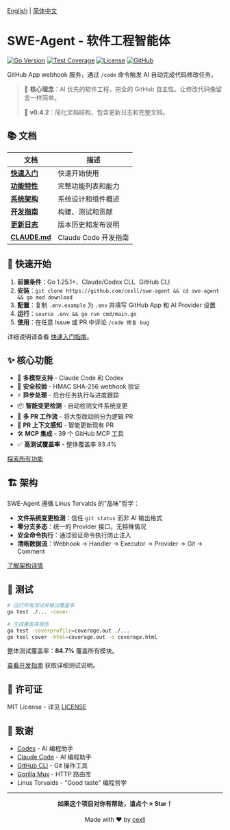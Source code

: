[English](README.md) | [简体中文](README.zh-CN.md)

# SWE-Agent - 软件工程智能体

[![Go Version](https://img.shields.io/badge/Go-1.25.1-00ADD8?style=flat&logo=go)](https://go.dev/)
[![Test Coverage](https://img.shields.io/badge/coverage-93.4%25-brightgreen)](#测试)
[![License](https://img.shields.io/badge/license-MIT-blue.svg)](LICENSE)
[![GitHub](https://img.shields.io/badge/GitHub-cexll%2Fswe-agent-181717?logo=github)](https://github.com/cexll/swe-agent)

GitHub App webhook 服务，通过 `/code` 命令触发 AI 自动完成代码修改任务。

> 🎯 **核心理念**：AI 优先的软件工程，完全的 GitHub 自主性。让修改代码像留言一样简单。
>
> 🚀 **v0.4.2**：简化文档结构，包含更新日志和完整文档。

## 📚 文档

| 文档 | 描述 |
|------|------|
| **[快速入门](docs/quick-start.md)** | 快速开始使用 |
| **[功能特性](docs/features.md)** | 完整功能列表和能力 |
| **[系统架构](docs/architecture.md)** | 系统设计和组件概述 |
| **[开发指南](docs/development.md)** | 构建、测试和贡献 |
| **[更新日志](CHANGELOG.md)** | 版本历史和发布说明 |
| **[CLAUDE.md](CLAUDE.md)** | Claude Code 开发指南 |

## 🚀 快速开始

1. **前置条件**：Go 1.25.1+、Claude/Codex CLI、GitHub CLI
2. **安装**：`git clone https://github.com/cexll/swe-agent && cd swe-agent && go mod download`
3. **配置**：复制 `.env.example` 为 `.env` 并填写 GitHub App 和 AI Provider 设置
4. **运行**：`source .env && go run cmd/main.go`
5. **使用**：在任意 Issue 或 PR 中评论 `/code 修复 bug`

详细说明请查看 [快速入门指南](docs/quick-start.md)。

## ✨ 核心功能

- 🤖 **多模型支持** - Claude Code 和 Codex
- 🔐 **安全校验** - HMAC SHA-256 webhook 验证
- ⚡ **异步处理** - 后台任务执行与进度跟踪
- 📦 **智能变更检测** - 自动检测文件系统变更
- 🔀 **多 PR 工作流** - 将大型改动拆分为逻辑 PR
- 🎯 **PR 上下文感知** - 智能更新现有 PR
- 🛠️ **MCP 集成** - 39 个 GitHub MCP 工具
- ✅ **高测试覆盖率** - 整体覆盖率 93.4%

[探索所有功能](docs/features.md)

## 🏗️ 架构

SWE-Agent 遵循 Linus Torvalds 的"品味"哲学：

- **文件系统变更检测**：信任 `git status` 而非 AI 输出格式
- **零分支多态**：统一的 Provider 接口，无特殊情况
- **安全命令执行**：通过验证命令执行防止注入
- **清晰数据流**：Webhook → Handler → Executor → Provider → Git → Comment

[了解架构详情](docs/architecture.md)

## 🧪 测试

```bash
# 运行所有测试并输出覆盖率
go test ./... -cover

# 生成覆盖率报告
go test -coverprofile=coverage.out ./...
go tool cover -html=coverage.out -o coverage.html
```

整体测试覆盖率：**84.7%** 覆盖所有模块。

[查看开发指南](docs/development.md) 获取详细测试说明。

## 📄 许可证

MIT License - 详见 [LICENSE](LICENSE)

## 🙏 致谢

- [Codex](https://github.com/codex-rs/codex) - AI 编程助手
- [Claude Code](https://github.com/anthropics/claude-code) - AI 编程助手
- [GitHub CLI](https://cli.github.com/) - Git 操作工具
- [Gorilla Mux](https://github.com/gorilla/mux) - HTTP 路由库
- Linus Torvalds - "Good taste" 编程哲学

---

<div align="center">

**如果这个项目对你有帮助，请点个 ⭐️ Star！**

Made with ❤️ by [cexll](https://github.com/cexll)

</div>